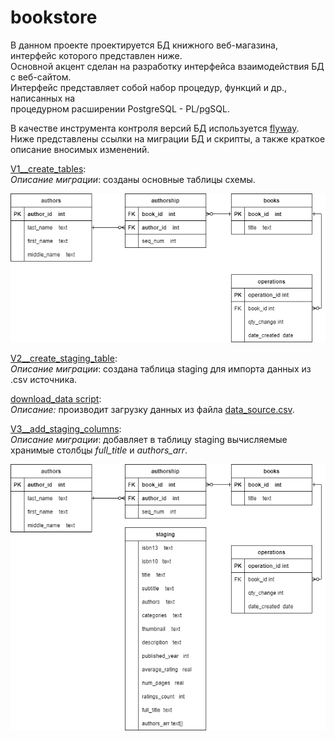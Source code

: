 # bookstore
В данном проекте проектируется БД книжного веб-магазина, интерфейс которого представлен ниже.<br>
Основной акцент сделан на разработку интерфейса взаимодействия БД с веб-сайтом. <br>
Интерфейс представляет собой набор процедур, функций и др., написанных на <br>
процедурном расширении PostgreSQL - PL/pgSQL.

В качестве инструмента контроля версий БД используется [flyway](https://flywaydb.org/).<br>
Ниже представлены ссылки на миграции БД и скрипты, а также краткое описание вносимых изменений.

[V1__create_tables](/V1__create_tables.pgsql):<br>
*Описание миграции*: созданы основные таблицы схемы.<br>

![](/pics/V1_db_schema.drawio.png)

[V2__create_staging_table](/V2__create_staging_table.pgsql):<br>
*Описание миграции*: создана таблица staging для импорта данных из .csv источника.<br>

[download_data script](scripts/download_data.pgsql):<br>
*Описание:* производит загрузку данных из файла [data_source.csv](/data_source.csv).

[V3__add_staging_columns](/V3__add_staging_columns.pgsql):<br>
*Описание миграции*: добавляет в таблицу staging вычисляемые хранимые столбцы *full_title* и *authors_arr*.<br>

![](/pics/V2-V3_db_schema.drawio.png)
